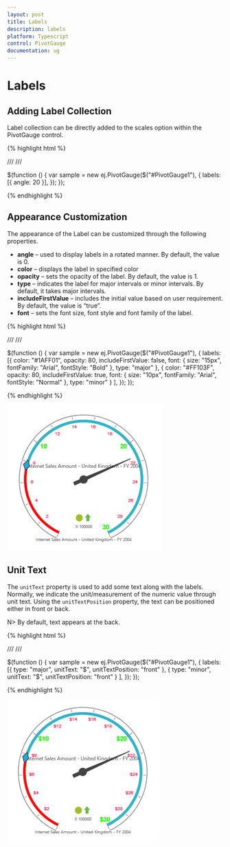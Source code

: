 ```yaml
---
layout: post
title: Labels
description: labels 
platform: Typescript
control: PivotGauge
documentation: ug
---
```


# Labels

## Adding Label Collection

Label collection can be directly added to the scales option within the PivotGauge control.

{% highlight html %}

/// <reference path="jquery.d.ts" />
/// <reference path="ej.web.all.d.ts" />

$(function () {
    var sample = new ej.PivotGauge($("#PivotGauge1"), { 
        labels: [{
                angle: 20
            }],
    });
});	

{% endhighlight %}

## Appearance Customization

The appearance of the Label can be customized through the following properties.

* **angle** – used to display labels in a rotated manner.  By default, the value is 0.
* **color** – displays the label in specified color
* **opacity** – sets the opacity of the label. By default, the value is 1.
* **type** – indicates the label for major intervals or minor intervals.  By default, it takes major intervals.
* **includeFirstValue** – includes the initial value based on user requirement.  By default, the value is “true”.
* **font** – sets the font size, font style and font family of the label.

{% highlight html %}

/// <reference path="jquery.d.ts" />
/// <reference path="ej.web.all.d.ts" />

$(function () {
    var sample = new ej.PivotGauge($("#PivotGauge1"), { 
        labels: [{
                color: "#1AFF01",
                opacity: 80,
                includeFirstValue: false,
                font: {
                    size: "15px",
                    fontFamily: "Arial",
                    fontStyle: "Bold"
                },
                type: "major"
            },
                {
                    color: "#FF103F",
                    opacity: 80,
                    includeFirstValue: true,
                    font: {
                        size: "10px",
                        fontFamily: "Arial",
                        fontStyle: "Normal"
                    },
                    type: "minor"
                }
            ],
    });
});	

{% endhighlight %}

![](Labels_images/AppearanceCustomization.png) 


## Unit Text

The `unitText` property is used to add some text along with the labels. Normally, we indicate the unit/measurement of the numeric value through unit text. Using the `unitTextPosition` property, the text can be positioned either in front or back.

N> By default, text appears at the back.

{% highlight html %}

/// <reference path="jquery.d.ts" />
/// <reference path="ej.web.all.d.ts" />

$(function () {
    var sample = new ej.PivotGauge($("#PivotGauge1"), { 
        labels: [{
                type: "major",
                unitText: "$",
                unitTextPosition: "front"
            },
                {
                    type: "minor",
                    unitText: "$",
                    unitTextPosition: "front"
                }
            ],
    });
});	

{% endhighlight %}

![](Labels_images/UnitText.png) 


